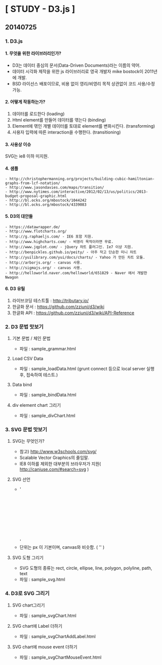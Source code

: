 # [ STUDY - D3.js ]

## 20140725

### 1. D3.js
#### 1. 무엇을 위한 라이브러리인가?
- D3는 데이터 중심의 문서(Data-Driven Documents)라는 이름의 약어.
- 데이터 시각화 제작을 위한 js 라이브러리로 영국 개발자 mike bostock이 2011년에 개발. 
- BSD 라이선스 배포이므로, 비용 없이 영리/비영리 목적 상관없이 코드 사용/수정 가능.

#### 2. 어떻게 작동하는가?
1. 데이터를 로드한다 (loading)
2. Html element를 만들어 데이터를 엮는다 (binding)
3. Element에 엮인 개별 데이터를 토대로 element를 변화시킨다. (transforming)
4. 사용자 입력에 따른 interaction을 수행한다. (transitioning)

#### 3. 사용상 이슈
SVG는 ie8 이하 미지원.

#### 4. 샘플
	- http://christophermanning.org/projects/building-cubic-hamiltonian-graphs-from-lcf-notation/ 
	- http://www.jasondavies.com/maps/transition/ 
	- http://www.nytimes.com/interactive/2012/02/13/us/politics/2013-budget-proposal-graphic.html 
	- http://bl.ocks.org/mbostock/1044242 
	- http://bl.ocks.org/mbostock/4339083 

#### 5. D3의 대안들
	- https://datawrapper.de/ 
	- http://www.flotcharts.org/ 
	- http://g.raphaeljs.com/ - IE6 포함 지원.
	- http://www.highcharts.com/ - 비영리 목적이라면 무료. 
	- http://www.jqplot.com/ - jQuery 차트 플러그인. Ie7 이상 지원.
	- http://benpickles.github.io/peity/ - 아주 작고 단순한 미니 차트
	- http://yuilibrary.com/yui/docs/charts/ - Yahoo 가 만든 차트 모듈.
	- http://arborjs.org/ - canvas 사용.
	- http://sigmajs.org/ - canvas 사용.
	- http://helloworld.naver.com/helloworld/651829 - Naver 에서 개발한 Nwagon

#### 6. D3 유틸
1. 라이브코딩 테스트툴 : http://tributary.io/ 
2. 한글화 문서 : https://github.com/zziuni/d3/wiki
3. 한글화 API : https://github.com/zziuni/d3/wiki/API-Reference


### 2. D3 문법 맛보기
1. 기본 문법 / 체인 문법
	* 파일 : sample_grammar.html

2. Load CSV Data 
	* 파일 : sample_loadData.html (grunt connect 등으로 local server 실행 후, 접속하여 테스트.)

3. Data bind 
	* 파일 : sample_bindData.html

4. div element chart 그리기
	* 파일 : sample_divChart.html


### 3. SVG 문법 맛보기
1. SVG는 무엇인가?
	* 참고) http://www.w3schools.com/svg/ 
	* Scalable Vector Graphics의 줄임말.
	* IE8 이하를 제외한 대부분의 브라우저가 지원( http://caniuse.com/#search=svg )

2. SVG 선언
	* '<svg width=”500” height=”50”></svg>'
	* 단위는 px 이 기본이며, canvas와 비슷함. ( '<canvas id=”myCanvas” width=”500” height=”50”></canvas>' )

3. SVG 도형 그리기
	* SVG 도형의 종류는 rect, circle, ellipse, line, polygon, polyline, path, text 
	* 파일 : sample_svg.html


### 4. D3로 SVG 그리기
1. SVG chart그리기
	* 파일 : sample_svgChart.html

2. SVG chart에 Label 더하기
	* 파일 : sample_svgChartAddLabel.html

3. SVG chart에 mouse event 더하기
	* 파일 : sample_svgChartMouseEvent.html
